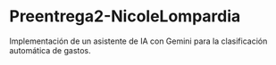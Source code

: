 # Preentrega2-NicoleLompardia
Implementación de un asistente de IA con Gemini para la clasificación automática de gastos.
